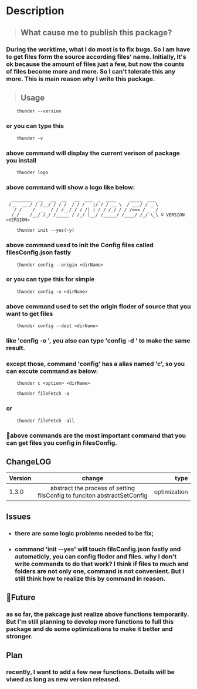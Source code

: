 <h1>Description</h1>

> <h2> What cause me to publish this package?</h2>
<h3> During the worktime, what I do most is to fix bugs. So I am have to get files form the source according files' name. Initially, It's ok because the amount of files just a few, but now the counts of files become more and more. So I can't tolerate this any more. This is main reason why I write this package.</h3>

> <h2>Usage</h2>

```shell
    thunder --version
```
### or you can type this
```shell
    thunder -v
```
### above command will display the current verison of package you install

```shell
    thunder logo
```
### above command will show a logo like below:
```
  ________  __   __  __   __  ___  _  ____     _____  ___
 /__  ___/ / /__/ / / /  / / /   |/ / / __ \  / ___/ / _ \
   / /    /  __  / / /__/ / / /| | / / /_/ / / /=== / _ _/
  /_/    /__/ /_/ /_____ / /_/ |__/ /_____/ /____/ /_/ \_\ © VERSION <VERSION>
```

```shell
    thunder init --yes(-y)
```
### above command uesd to init the Config files called filesConfig.json fastly

```shell
    thunder config --origin <dirName>
```
### or you can type this for simple
```shell
    thunder config -o <dirName>
```
### above command used to set the origin floder of source that you want to get files

```shell
    thunder config --dest <dirName>
```
### like 'config -o <dirName>', you also can type 'config -d <dirName>' to make the same result.

### except those, command 'config' has a alias named 'c', so you can excute command as below:
```shell
    thunder c <option> <dirName>
```

```shell
    thunder fileFetch -a
```
### or
```shell
    thunder fileFetch -all
```
### 🚩above commands are the most important command that you can get files you config in filesConfig.

<h2>ChangeLOG</h2>

Version|change|type|
---|:--:|---:
1.3.0|abstract the process of setting filsConfig to funciton abstractSetConfig|optimization

<h2>Issues</h2>

+ <h3>there are some logic problems needed to be fix;</h3>
+ <h3>command 'init --yes' will touch filsConfig.json fastly and automaticly, you can config floder and files. why I don't write commands to do that work? I think if files to much and folders are not only one, command is not convenient. But I still think how to realize this by command in reason.</h3>

<h2>🌈Future</h2>

### as so far, the pakcage just realize above functions temporarily. But I'm still planning to develop more functions to full this package and do some optimizations to make it better and stronger. 

<h2>Plan</h2>

### recently, I want to add a few new functions. Details will be viwed as long as new version released.